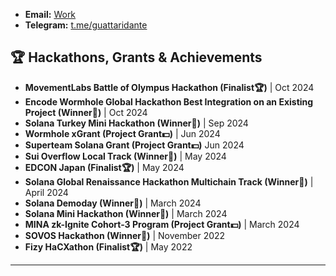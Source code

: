 - **Email:** [Work](mailto:baturalp@zk-lokomotive.xyz)
- **Telegram:** [t.me/guattaridante](https://t.me/guattaridante)

## 🏆 Hackathons, Grants & Achievements

- **MovementLabs Battle of Olympus Hackathon (Finalist🏆)** | Oct 2024
- **Encode Wormhole Global Hackathon Best Integration on an Existing Project (Winner🥉)** | Oct 2024
- **Solana Turkey Mini Hackathon (Winner🥇)** | Sep 2024
- **Wormhole xGrant (Project Grant💵)** | Jun 2024
- **Superteam Solana Grant (Project Grant💵)** Jun 2024
- **Sui Overflow Local Track (Winner🥇)** | May 2024
- **EDCON Japan (Finalist🏆)** | May 2024
- **Solana Global Renaissance Hackathon Multichain Track (Winner🥇)** | April 2024
- **Solana Demoday (Winner🥈)** | March 2024
- **Solana Mini Hackathon (Winner🥇)** | March 2024
- **MINA zk-Ignite Cohort-3 Program (Project Grant💵)** | March 2024
- **SOVOS Hackathon (Winner🥈)** | November 2022
- **Fizy HaCXathon (Finalist🏆)** | May 2022

---
